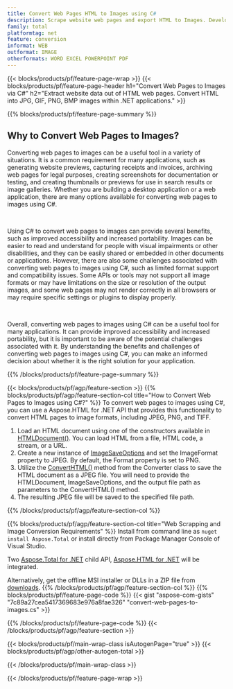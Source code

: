 ```yaml
---
title: Convert Web Pages HTML to Images using C#
description: Scrape website web pages and export HTML to Images. Develop .NET applications to scrape website data into JPEG, PNG, GIF, BMP etc. 
family: total
platformtag: net
feature: conversion
informat: WEB
outformat: IMAGE
otherformats: WORD EXCEL POWERPOINT PDF
---
```

{{< blocks/products/pf/feature-page-wrap >}}
{{< blocks/products/pf/feature-page-header h1="Convert Web Pages to Images via C#" h2="Extract website data out of HTML web pages. Convert HTML into JPG,  GIF, PNG, BMP images within .NET applications." >}}

{{% blocks/products/pf/feature-page-summary %}}


<h2 class="heading-border">Why to Convert Web Pages to Images?</h2>
<p>Converting web pages to images can be a useful tool in a variety of situations. It is a common requirement for many applications, such as generating website previews, capturing receipts and invoices, archiving web pages for legal purposes, creating screenshots for documentation or testing, and creating thumbnails or previews for use in search results or image galleries. Whether you are building a desktop application or a web application, there are many options available for converting web pages to images using C#.</p><br />

<p>Using C# to convert web pages to images can provide several benefits, such as improved accessibility and increased portability. Images can be easier to read and understand for people with visual impairments or other disabilities, and they can be easily shared or embedded in other documents or applications. However, there are also some challenges associated with converting web pages to images using C#, such as limited format support and compatibility issues. Some APIs or tools may not support all image formats or may have limitations on the size or resolution of the output images, and some web pages may not render correctly in all browsers or may require specific settings or plugins to display properly.</p><br />

<p>Overall, converting web pages to images using C# can be a useful tool for many applications. It can provide improved accessibility and increased portability, but it is important to be aware of the potential challenges associated with it. By understanding the benefits and challenges of converting web pages to images using C#, you can make an informed decision about whether it is the right solution for your application.</p>

{{% /blocks/products/pf/feature-page-summary  %}}

{{< blocks/products/pf/agp/feature-section >}}
{{% blocks/products/pf/agp/feature-section-col title="How to Convert Web Pages to Images using C#?" %}}
To convert web pages to images using C#, you can use a Aspose.HTML for .NET API that provides this functionality to convert HTML pages to image formats, including JPEG, PNG, and TIFF.</p>

1. Load an HTML document using one of the constructors available in [HTMLDocument()](https://reference.aspose.com/html/net/aspose.html/htmldocument/). You can load HTML from a file, HTML code, a stream, or a URL.
2. Create a new instance of [ImageSaveOptions](https://reference.aspose.com/html/net/aspose.html.saving/imagesaveoptions/) and set the ImageFormat property to JPEG. By default, the Format property is set to PNG.
3. Utilize the [ConvertHTML()](https://reference.aspose.com/html/net/aspose.html.converters/converter/converthtml/) method from the Converter class to save the HTML document as a JPEG file. You will need to provide the HTMLDocument, ImageSaveOptions, and the output file path as parameters to the ConvertHTML() method.
4. The resulting JPEG file will be saved to the specified file path.
 
{{% /blocks/products/pf/agp/feature-section-col %}}

{{% blocks/products/pf/agp/feature-section-col title="Web Scrapping and Image Conversion Requirements" %}}
Install from command line as ```nuget install Aspose.Total``` or install directly from Package Manager Console of Visual Studio.

Two [Aspose.Total for .NET](https://products.aspose.com/total/net/) child API, [Aspose.HTML for .NET](https://products.aspose.com/html/net/) will be integrated.

Alternatively, get the offline MSI installer or DLLs in a ZIP file from [downloads](https://releases.aspose.com/total/net).
{{% /blocks/products/pf/agp/feature-section-col %}}
{{% blocks/products/pf/feature-page-code %}}
{{< gist "aspose-com-gists" "7c89a27cea5417369683e976a8fae326" "convert-web-pages-to-images.cs" >}}

{{% /blocks/products/pf/feature-page-code %}}
{{< /blocks/products/pf/agp/feature-section >}}

{{< blocks/products/pf/main-wrap-class isAutogenPage="true" >}}
{{< blocks/products/pf/agp/other-autogen-total >}}

{{< /blocks/products/pf/main-wrap-class >}}

{{< /blocks/products/pf/feature-page-wrap >}}
